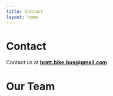 ```yaml
---
title: Contact
layout: home
---
```


# Contact

Contact us at **bratt.bike.bus@gmail.com**


<script setup>
import { VPTeamMembers } from 'vitepress/theme'

const members = [
  {
    name: 'Devin Cowan',
    avatar: 'https://avatars.githubusercontent.com/u/17934193',
    title: 'Dad who bikes',
    org: 'Brattleboro Bike Bus',
    links: [
      { icon: 'github', link: 'https://github.com/devincowan' },
      { icon: 'google', link: 'mailto:bratt.bike.bus@gmail.com' },
    ]
  },
  {    
    name: 'Dave Cohen',
    avatar: '/vbike.png',
    title: 'Director',
    org: 'VBikeSolutions',
    links: [
      { icon: 'google', link: 'mailto:info@vbikesolutions.org' },
    ]
  },
  {    
    name: 'Local Motion',
    avatar: '/lm.png',
    title: '',
    org: '...',
    links: [
      { icon: 'google', link: 'mailto:info@localmotion.org' },
    ]
  },

]
</script>

# Our Team

<VPTeamMembers :members />